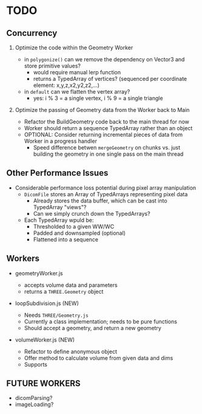 # TODO

## Concurrency

1. Optimize the code within the Geometry Worker
	- in `polygonize()` can we remove the dependency on Vector3 and store primitive values?
		- would require manual lerp function
		- returns a TypedArray of vertices? (sequenced per coordinate element: x,y,z,x2,y2,z2,...)
	- in `default` can we flatten the vertex array?
		- yes: i % 3 = a single vertex, i % 9 = a single triangle

2. Optimize the passing of Geometry data from the Worker back to Main
	- Refactor the BuildGeometry code back to the main thread for now
	- Worker should return a sequence TypedArray rather than an object
	- OPTIONAL: Consider returning incremental pieces of data from Worker in a progress handler
		- Speed difference betwen `mergeGeometry` on chunks vs. just building the
			geometry in one single pass on the main thread

## Other Performance Issues

- Considerable performance loss potential during pixel array manipulation
	- `DicomFile` stores an Array of TypedArrays representing pixel data
		- Already stores the data buffer, which can be cast into TypedArray "views"?
		- Can we simply crunch down the TypedArrays?
	- Each TypedArray wpuld be:
		- Thresholded to a given WW/WC
		- Padded and downsampled (optional)
		- Flattened into a sequence

## Workers

- geometryWorker.js
	- accepts volume data and parameters
	- returns a `THREE.Geometry` object

- loopSubdivision.js (NEW)
	- Needs `THREE/Geometry.js`
	- Currently a class implementation; needs to be pure functions
	- Should accept a geometry, and return a new geometry

- volumeWorker.js (NEW)
	- Refactor to define anonymous object
	- Offer method to calculate volume from given data and dims
	- Supports

## FUTURE WORKERS

- dicomParsing?
- imageLoading?

